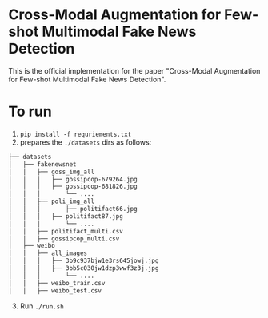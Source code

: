 # Cross-Modal Augmentation for Few-shot Multimodal Fake News Detection
This is the official implementation for the paper "Cross-Modal Augmentation for Few-shot Multimodal Fake News Detection".

# To run

1. `pip install -f requriements.txt`
2. prepares the `./datasets` dirs as follows:
```bash
├── datasets
│   ├── fakenewsnet
│   │   ├── goss_img_all
│   │	│	├── gossipcop-679264.jpg
│   │	│	├── gossipcop-681826.jpg
│   │	│       └── ....
│   │   ├── poli_img_all
│   │	│       ├── politifact66.jpg
│   │	│	├── politifact87.jpg
│   │   │       └── ....
│   │   ├── politifact_multi.csv
│   │   ├── gossipcop_multi.csv
│   ├── weibo
│   │   ├── all_images
│   │   │	├── 3b9c937bjw1e3rs645jowj.jpg
│   │   │	├── 3bb5c030jw1dzp3wwf3z3j.jpg
│   │   │       └── ....
│   │   ├── weibo_train.csv
│   │   ├── weibo_test.csv
```
3. Run `./run.sh`
